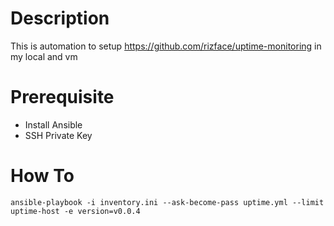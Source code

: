 # Description

This is automation to setup https://github.com/rizface/uptime-monitoring in my local and vm

# Prerequisite
- Install Ansible
- SSH Private Key

# How To
```shell
ansible-playbook -i inventory.ini --ask-become-pass uptime.yml --limit uptime-host -e version=v0.0.4
```